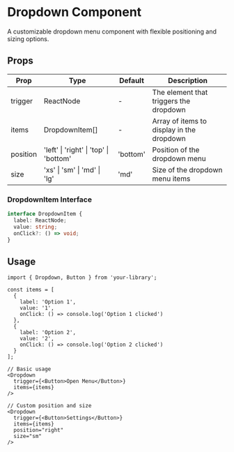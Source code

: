 # Dropdown Component

A customizable dropdown menu component with flexible positioning and sizing options.

## Props

| Prop | Type | Default | Description |
|------|------|---------|-------------|
| trigger | ReactNode | - | The element that triggers the dropdown |
| items | DropdownItem[] | - | Array of items to display in the dropdown |
| position | 'left' \| 'right' \| 'top' \| 'bottom' | 'bottom' | Position of the dropdown menu |
| size | 'xs' \| 'sm' \| 'md' \| 'lg' | 'md' | Size of the dropdown menu items |

### DropdownItem Interface

```typescript
interface DropdownItem {
  label: ReactNode;
  value: string;
  onClick?: () => void;
}
```

## Usage

```tsx
import { Dropdown, Button } from 'your-library';

const items = [
  { 
    label: 'Option 1', 
    value: '1', 
    onClick: () => console.log('Option 1 clicked') 
  },
  { 
    label: 'Option 2', 
    value: '2', 
    onClick: () => console.log('Option 2 clicked') 
  }
];

// Basic usage
<Dropdown
  trigger={<Button>Open Menu</Button>}
  items={items}
/>

// Custom position and size
<Dropdown
  trigger={<Button>Settings</Button>}
  items={items}
  position="right"
  size="sm"
/>
```
